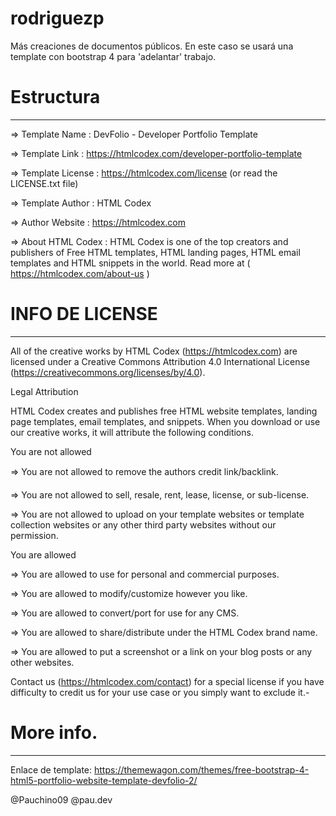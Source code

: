 # rodriguezp
Más creaciones de documentos públicos.
En este caso se usará una template con bootstrap 4 para 'adelantar' trabajo.

# Estructura
---------------------------------------------------------------------------------
  =>  Template Name    : DevFolio - Developer Portfolio Template

  =>  Template Link    : https://htmlcodex.com/developer-portfolio-template

  =>  Template License : https://htmlcodex.com/license (or read the LICENSE.txt file)

  =>  Template Author  : HTML Codex

  =>  Author Website   : https://htmlcodex.com

  =>  About HTML Codex : HTML Codex is one of the top creators and publishers of Free HTML templates, HTML landing pages, HTML email templates and HTML snippets in the world. Read more at ( https://htmlcodex.com/about-us )


# INFO DE LICENSE
-------------------------------------------------------------------------------------------------
All of the creative works by HTML Codex (https://htmlcodex.com) are licensed under a Creative Commons Attribution 4.0 International License (https://creativecommons.org/licenses/by/4.0).


Legal Attribution

HTML Codex creates and publishes free HTML website templates, landing page templates, email templates, and snippets. When you download or use our creative works, it will attribute the following conditions.


You are not allowed

  =>  You are not allowed to remove the authors credit link/backlink.
  
  =>  You are not allowed to sell, resale, rent, lease, license, or sub-license.
  
  =>  You are not allowed to upload on your template websites or template collection websites or any other third party websites without our permission.


You are allowed

  =>  You are allowed to use for personal and commercial purposes.

  =>  You are allowed to modify/customize however you like.

  =>  You are allowed to convert/port for use for any CMS.

  =>  You are allowed to share/distribute under the HTML Codex brand name.

  =>  You are allowed to put a screenshot or a link on your blog posts or any other websites.


Contact us (https://htmlcodex.com/contact) for a special license if you have difficulty to credit us for your use case or you simply want to exclude it.-

# More info.
--------------------------------------------------------

Enlace de template: https://themewagon.com/themes/free-bootstrap-4-html5-portfolio-website-template-devfolio-2/

@Pauchino09
@pau.dev
